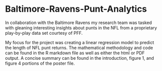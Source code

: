# Baltimore-Ravens-Punt-Analytics
In collaboration with the Baltimore Ravens my research team was tasked with gleaning interesting insights about punts in the NFL from a proprietary play-by-play data set courtesy of PFF.

My focus for the project was creating a linear regression model to predict the length of NFL punt returns. The mathematical methodology and code can be found in the R markdown file as well as either the html or PDF output. A concise summary can be found in the introduction, figure 1, and figure 4 portions of the poster file.
